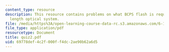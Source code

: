 ```yaml
---
content_type: resource
description: This resource contains problems on what BCPS flash is required and focal
  length optical system.
file: /media/https%3A/open-learning-course-data-rc.s3.amazonaws.com/6-163-strobe-project-laboratory-fall-2005/69778def4c2f000ff4dc2ae90b62a6d5_quiz2.pdf
file_type: application/pdf
resourcetype: Document
title: quiz2.pdf
uid: 69778def-4c2f-000f-f4dc-2ae90b62a6d5
---
```

